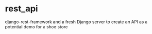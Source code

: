 # rest_api
django-rest-framework and a fresh Django server to create an API as a potential demo for a shoe store
